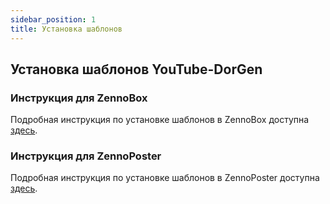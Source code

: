 ```yaml
---
sidebar_position: 1
title: Установка шаблонов
---
```


## Установка шаблонов YouTube-DorGen

### Инструкция для ZennoBox

Подробная инструкция по установке шаблонов в ZennoBox доступна [здесь](/docs/install/projects/zennobox).

### Инструкция для ZennoPoster

Подробная инструкция по установке шаблонов в ZennoPoster доступна [здесь](/docs/install/projects/zennoposter).
